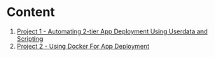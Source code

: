 # Content

1. [Project 1 - Automating 2-tier App Deployment Using Userdata and Scripting](<Project 1 - scripts>)
2. [Project 2 - Using Docker For App Deployment](<Project 2 - Use Docker for 2-tier app>)
